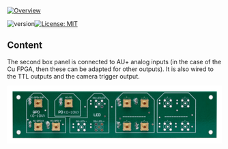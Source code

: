 <a href="https://mufpga.github.io/"><img src="https://raw.githubusercontent.com/mufpga/mufpga.github.io/main/img/logo_title.png" alt="Overview"/>

</a>

![version](https://img.shields.io/badge/version-3.1.0-blue)[![License: MIT](https://img.shields.io/badge/License-MIT-blue.svg)](https://opensource.org/licenses/MIT)


## Content

The second box panel is connected to AU+ analog inputs (in the case of the Cu FPGA, then these can be adapted for other outputs). It is
also wired to the TTL outputs and the camera trigger output.

![Box panel 2](Box_panel_2_soldered.jpg)
